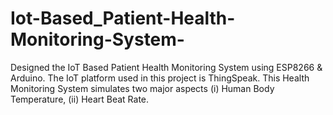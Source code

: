 # Iot-Based_Patient-Health-Monitoring-System-
Designed the IoT Based Patient Health Monitoring System using ESP8266 &amp; Arduino. The IoT platform used in this project is ThingSpeak. This Health Monitoring System simulates two major aspects (i) Human Body Temperature, (ii) Heart Beat Rate.
